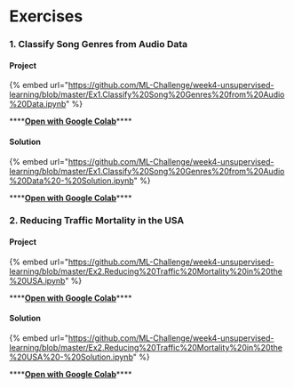 # Exercises

### **1. Classify Song Genres from Audio Data** <a id="blob-path"></a>

#### **Project**

{% embed url="https://github.com/ML-Challenge/week4-unsupervised-learning/blob/master/Ex1.Classify%20Song%20Genres%20from%20Audio%20Data.ipynb" %}

\*\*\*\*[**Open with Google Colab**](https://colab.research.google.com/github/ML-Challenge/week4-unsupervised-learning/blob/master/Ex1.Classify%20Song%20Genres%20from%20Audio%20Data.ipynb)\*\*\*\*

#### **Solution**

{% embed url="https://github.com/ML-Challenge/week4-unsupervised-learning/blob/master/Ex1.Classify%20Song%20Genres%20from%20Audio%20Data%20-%20Solution.ipynb" %}

\*\*\*\*[**Open with Google Colab**](https://colab.research.google.com/github/ML-Challenge/week4-unsupervised-learning/blob/master/Ex1.Classify%20Song%20Genres%20from%20Audio%20Data%20-%20Solution.ipynb)\*\*\*\*

### **2. Reducing Traffic Mortality in the USA**

#### **Project**

{% embed url="https://github.com/ML-Challenge/week4-unsupervised-learning/blob/master/Ex2.Reducing%20Traffic%20Mortality%20in%20the%20USA.ipynb" %}

\*\*\*\*[**Open with Google Colab**](https://colab.research.google.com/github/ML-Challenge/week4-unsupervised-learning/blob/master/Ex2.Reducing%20Traffic%20Mortality%20in%20the%20USA.ipynb)\*\*\*\*

#### **Solution**

{% embed url="https://github.com/ML-Challenge/week4-unsupervised-learning/blob/master/Ex2.Reducing%20Traffic%20Mortality%20in%20the%20USA%20-%20Solution.ipynb" %}

\*\*\*\*[**Open with Google Colab**](https://colab.research.google.com/github/ML-Challenge/week4-unsupervised-learning/blob/master/Ex2.Reducing%20Traffic%20Mortality%20in%20the%20USA%20-%20Solution.ipynb)\*\*\*\*


